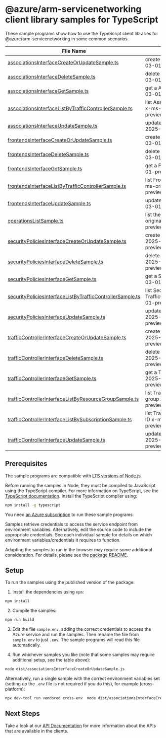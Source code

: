 # @azure/arm-servicenetworking client library samples for TypeScript

These sample programs show how to use the TypeScript client libraries for @azure/arm-servicenetworking in some common scenarios.

| **File Name**                                                                                                       | **Description**                                                                                                           |
| ------------------------------------------------------------------------------------------------------------------- | ------------------------------------------------------------------------------------------------------------------------- |
| [associationsInterfaceCreateOrUpdateSample.ts][associationsinterfacecreateorupdatesample]                           | create a Association x-ms-original-file: 2025-03-01-preview/AssociationPut.json                                           |
| [associationsInterfaceDeleteSample.ts][associationsinterfacedeletesample]                                           | delete a Association x-ms-original-file: 2025-03-01-preview/AssociationDelete.json                                        |
| [associationsInterfaceGetSample.ts][associationsinterfacegetsample]                                                 | get a Association x-ms-original-file: 2025-03-01-preview/AssociationGet.json                                              |
| [associationsInterfaceListByTrafficControllerSample.ts][associationsinterfacelistbytrafficcontrollersample]         | list Association resources by TrafficController x-ms-original-file: 2025-03-01-preview/AssociationsGet.json               |
| [associationsInterfaceUpdateSample.ts][associationsinterfaceupdatesample]                                           | update a Association x-ms-original-file: 2025-03-01-preview/AssociationPatch.json                                         |
| [frontendsInterfaceCreateOrUpdateSample.ts][frontendsinterfacecreateorupdatesample]                                 | create a Frontend x-ms-original-file: 2025-03-01-preview/FrontendPut.json                                                 |
| [frontendsInterfaceDeleteSample.ts][frontendsinterfacedeletesample]                                                 | delete a Frontend x-ms-original-file: 2025-03-01-preview/FrontendDelete.json                                              |
| [frontendsInterfaceGetSample.ts][frontendsinterfacegetsample]                                                       | get a Frontend x-ms-original-file: 2025-03-01-preview/FrontendGet.json                                                    |
| [frontendsInterfaceListByTrafficControllerSample.ts][frontendsinterfacelistbytrafficcontrollersample]               | list Frontend resources by TrafficController x-ms-original-file: 2025-03-01-preview/FrontendsGet.json                     |
| [frontendsInterfaceUpdateSample.ts][frontendsinterfaceupdatesample]                                                 | update a Frontend x-ms-original-file: 2025-03-01-preview/FrontendPatch.json                                               |
| [operationsListSample.ts][operationslistsample]                                                                     | list the operations for the provider x-ms-original-file: 2025-03-01-preview/OperationsList.json                           |
| [securityPoliciesInterfaceCreateOrUpdateSample.ts][securitypoliciesinterfacecreateorupdatesample]                   | create a SecurityPolicy x-ms-original-file: 2025-03-01-preview/IpAccessRulesSecurityPolicyPut.json                        |
| [securityPoliciesInterfaceDeleteSample.ts][securitypoliciesinterfacedeletesample]                                   | delete a SecurityPolicy x-ms-original-file: 2025-03-01-preview/SecurityPolicyDelete.json                                  |
| [securityPoliciesInterfaceGetSample.ts][securitypoliciesinterfacegetsample]                                         | get a SecurityPolicy x-ms-original-file: 2025-03-01-preview/SecurityPolicyGet.json                                        |
| [securityPoliciesInterfaceListByTrafficControllerSample.ts][securitypoliciesinterfacelistbytrafficcontrollersample] | list SecurityPolicy resources by TrafficController x-ms-original-file: 2025-03-01-preview/SecurityPoliciesGetList.json    |
| [securityPoliciesInterfaceUpdateSample.ts][securitypoliciesinterfaceupdatesample]                                   | update a SecurityPolicy x-ms-original-file: 2025-03-01-preview/IpAccessRulesSecurityPolicyPatch.json                      |
| [trafficControllerInterfaceCreateOrUpdateSample.ts][trafficcontrollerinterfacecreateorupdatesample]                 | create a TrafficController x-ms-original-file: 2025-03-01-preview/TrafficControllerPut.json                               |
| [trafficControllerInterfaceDeleteSample.ts][trafficcontrollerinterfacedeletesample]                                 | delete a TrafficController x-ms-original-file: 2025-03-01-preview/TrafficControllerDelete.json                            |
| [trafficControllerInterfaceGetSample.ts][trafficcontrollerinterfacegetsample]                                       | get a TrafficController x-ms-original-file: 2025-03-01-preview/TrafficControllerGet.json                                  |
| [trafficControllerInterfaceListByResourceGroupSample.ts][trafficcontrollerinterfacelistbyresourcegroupsample]       | list TrafficController resources by resource group x-ms-original-file: 2025-03-01-preview/TrafficControllersGet.json      |
| [trafficControllerInterfaceListBySubscriptionSample.ts][trafficcontrollerinterfacelistbysubscriptionsample]         | list TrafficController resources by subscription ID x-ms-original-file: 2025-03-01-preview/TrafficControllersGetList.json |
| [trafficControllerInterfaceUpdateSample.ts][trafficcontrollerinterfaceupdatesample]                                 | update a TrafficController x-ms-original-file: 2025-03-01-preview/TrafficControllerPatch.json                             |

## Prerequisites

The sample programs are compatible with [LTS versions of Node.js](https://github.com/nodejs/release#release-schedule).

Before running the samples in Node, they must be compiled to JavaScript using the TypeScript compiler. For more information on TypeScript, see the [TypeScript documentation][typescript]. Install the TypeScript compiler using:

```bash
npm install -g typescript
```

You need [an Azure subscription][freesub] to run these sample programs.

Samples retrieve credentials to access the service endpoint from environment variables. Alternatively, edit the source code to include the appropriate credentials. See each individual sample for details on which environment variables/credentials it requires to function.

Adapting the samples to run in the browser may require some additional consideration. For details, please see the [package README][package].

## Setup

To run the samples using the published version of the package:

1. Install the dependencies using `npm`:

```bash
npm install
```

2. Compile the samples:

```bash
npm run build
```

3. Edit the file `sample.env`, adding the correct credentials to access the Azure service and run the samples. Then rename the file from `sample.env` to just `.env`. The sample programs will read this file automatically.

4. Run whichever samples you like (note that some samples may require additional setup, see the table above):

```bash
node dist/associationsInterfaceCreateOrUpdateSample.js
```

Alternatively, run a single sample with the correct environment variables set (setting up the `.env` file is not required if you do this), for example (cross-platform):

```bash
npx dev-tool run vendored cross-env  node dist/associationsInterfaceCreateOrUpdateSample.js
```

## Next Steps

Take a look at our [API Documentation][apiref] for more information about the APIs that are available in the clients.

[associationsinterfacecreateorupdatesample]: https://github.com/Azure/azure-sdk-for-js/blob/main/sdk/servicenetworking/arm-servicenetworking/samples/v2/typescript/src/associationsInterfaceCreateOrUpdateSample.ts
[associationsinterfacedeletesample]: https://github.com/Azure/azure-sdk-for-js/blob/main/sdk/servicenetworking/arm-servicenetworking/samples/v2/typescript/src/associationsInterfaceDeleteSample.ts
[associationsinterfacegetsample]: https://github.com/Azure/azure-sdk-for-js/blob/main/sdk/servicenetworking/arm-servicenetworking/samples/v2/typescript/src/associationsInterfaceGetSample.ts
[associationsinterfacelistbytrafficcontrollersample]: https://github.com/Azure/azure-sdk-for-js/blob/main/sdk/servicenetworking/arm-servicenetworking/samples/v2/typescript/src/associationsInterfaceListByTrafficControllerSample.ts
[associationsinterfaceupdatesample]: https://github.com/Azure/azure-sdk-for-js/blob/main/sdk/servicenetworking/arm-servicenetworking/samples/v2/typescript/src/associationsInterfaceUpdateSample.ts
[frontendsinterfacecreateorupdatesample]: https://github.com/Azure/azure-sdk-for-js/blob/main/sdk/servicenetworking/arm-servicenetworking/samples/v2/typescript/src/frontendsInterfaceCreateOrUpdateSample.ts
[frontendsinterfacedeletesample]: https://github.com/Azure/azure-sdk-for-js/blob/main/sdk/servicenetworking/arm-servicenetworking/samples/v2/typescript/src/frontendsInterfaceDeleteSample.ts
[frontendsinterfacegetsample]: https://github.com/Azure/azure-sdk-for-js/blob/main/sdk/servicenetworking/arm-servicenetworking/samples/v2/typescript/src/frontendsInterfaceGetSample.ts
[frontendsinterfacelistbytrafficcontrollersample]: https://github.com/Azure/azure-sdk-for-js/blob/main/sdk/servicenetworking/arm-servicenetworking/samples/v2/typescript/src/frontendsInterfaceListByTrafficControllerSample.ts
[frontendsinterfaceupdatesample]: https://github.com/Azure/azure-sdk-for-js/blob/main/sdk/servicenetworking/arm-servicenetworking/samples/v2/typescript/src/frontendsInterfaceUpdateSample.ts
[operationslistsample]: https://github.com/Azure/azure-sdk-for-js/blob/main/sdk/servicenetworking/arm-servicenetworking/samples/v2/typescript/src/operationsListSample.ts
[securitypoliciesinterfacecreateorupdatesample]: https://github.com/Azure/azure-sdk-for-js/blob/main/sdk/servicenetworking/arm-servicenetworking/samples/v2/typescript/src/securityPoliciesInterfaceCreateOrUpdateSample.ts
[securitypoliciesinterfacedeletesample]: https://github.com/Azure/azure-sdk-for-js/blob/main/sdk/servicenetworking/arm-servicenetworking/samples/v2/typescript/src/securityPoliciesInterfaceDeleteSample.ts
[securitypoliciesinterfacegetsample]: https://github.com/Azure/azure-sdk-for-js/blob/main/sdk/servicenetworking/arm-servicenetworking/samples/v2/typescript/src/securityPoliciesInterfaceGetSample.ts
[securitypoliciesinterfacelistbytrafficcontrollersample]: https://github.com/Azure/azure-sdk-for-js/blob/main/sdk/servicenetworking/arm-servicenetworking/samples/v2/typescript/src/securityPoliciesInterfaceListByTrafficControllerSample.ts
[securitypoliciesinterfaceupdatesample]: https://github.com/Azure/azure-sdk-for-js/blob/main/sdk/servicenetworking/arm-servicenetworking/samples/v2/typescript/src/securityPoliciesInterfaceUpdateSample.ts
[trafficcontrollerinterfacecreateorupdatesample]: https://github.com/Azure/azure-sdk-for-js/blob/main/sdk/servicenetworking/arm-servicenetworking/samples/v2/typescript/src/trafficControllerInterfaceCreateOrUpdateSample.ts
[trafficcontrollerinterfacedeletesample]: https://github.com/Azure/azure-sdk-for-js/blob/main/sdk/servicenetworking/arm-servicenetworking/samples/v2/typescript/src/trafficControllerInterfaceDeleteSample.ts
[trafficcontrollerinterfacegetsample]: https://github.com/Azure/azure-sdk-for-js/blob/main/sdk/servicenetworking/arm-servicenetworking/samples/v2/typescript/src/trafficControllerInterfaceGetSample.ts
[trafficcontrollerinterfacelistbyresourcegroupsample]: https://github.com/Azure/azure-sdk-for-js/blob/main/sdk/servicenetworking/arm-servicenetworking/samples/v2/typescript/src/trafficControllerInterfaceListByResourceGroupSample.ts
[trafficcontrollerinterfacelistbysubscriptionsample]: https://github.com/Azure/azure-sdk-for-js/blob/main/sdk/servicenetworking/arm-servicenetworking/samples/v2/typescript/src/trafficControllerInterfaceListBySubscriptionSample.ts
[trafficcontrollerinterfaceupdatesample]: https://github.com/Azure/azure-sdk-for-js/blob/main/sdk/servicenetworking/arm-servicenetworking/samples/v2/typescript/src/trafficControllerInterfaceUpdateSample.ts
[apiref]: https://learn.microsoft.com/javascript/api/@azure/arm-servicenetworking?view=azure-node-preview
[freesub]: https://azure.microsoft.com/free/
[package]: https://github.com/Azure/azure-sdk-for-js/tree/main/sdk/servicenetworking/arm-servicenetworking/README.md
[typescript]: https://www.typescriptlang.org/docs/home.html
